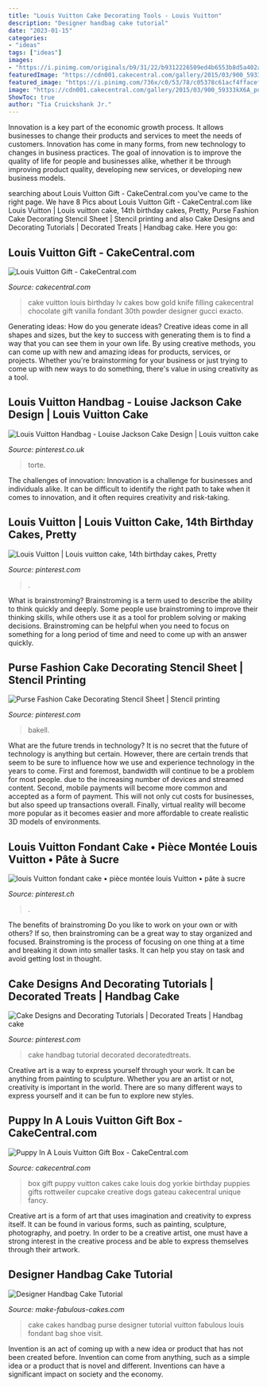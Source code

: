 ```yaml
---
title: "Louis Vuitton Cake Decorating Tools - Louis Vuitton"
description: "Designer handbag cake tutorial"
date: "2023-01-15"
categories:
- "ideas"
tags: ["ideas"]
images:
- "https://i.pinimg.com/originals/b9/31/22/b9312226509ed4b6553b8d5a402a4f8f.jpg"
featuredImage: "https://cdn001.cakecentral.com/gallery/2015/03/900_59333kX6A_puppy-in-a-louis-vuitton-gift-box.jpg"
featured_image: "https://i.pinimg.com/736x/c0/53/78/c05378c61acf4ffacef2e48c772774dc.jpg"
image: "https://cdn001.cakecentral.com/gallery/2015/03/900_59333kX6A_puppy-in-a-louis-vuitton-gift-box.jpg"
ShowToc: true
author: "Tia Cruickshank Jr."
---
```



Innovation is a key part of the economic growth process. It allows businesses to change their products and services to meet the needs of customers. Innovation has come in many forms, from new technology to changes in business practices. The goal of innovation is to improve the quality of life for people and businesses alike, whether it be through improving product quality, developing new services, or developing new business models.

	

		
searching about Louis Vuitton Gift - CakeCentral.com you've came to the right page. We have 8 Pics about Louis Vuitton Gift - CakeCentral.com like Louis Vuitton | Louis vuitton cake, 14th birthday cakes, Pretty, Purse Fashion Cake Decorating Stencil Sheet | Stencil printing and also Cake Designs and Decorating Tutorials | Decorated Treats | Handbag cake. Here you go:
		
    
## Louis Vuitton Gift - CakeCentral.com

<img loading=lazy src="https://cdn001.cakecentral.com/gallery/2015/03/900_721222ASSk_louis-vuitton-gift.jpg" onerror="this.onerror=null;this.src='https://tse3.mm.bing.net/th?id=OIP._Zr8vMmL67f2fDeFeg5TuAHaFj&amp;pid=15.1';" alt="Louis Vuitton Gift - CakeCentral.com">

_Source: cakecentral.com_

>cake vuitton louis birthday lv cakes bow gold knife filling cakecentral chocolate gift vanilla fondant 30th powder designer gucci exacto. 

	

Generating ideas: How do you generate ideas?
Creative ideas come in all shapes and sizes, but the key to success with generating them is to find a way that you can see them in your own life. By using creative methods, you can come up with new and amazing ideas for products, services, or projects. Whether you're brainstorming for your business or just trying to come up with new ways to do something, there's value in using creativity as a tool.

    
## Louis Vuitton Handbag - Louise Jackson Cake Design | Louis Vuitton Cake

<img loading=lazy src="https://i.pinimg.com/736x/c0/53/78/c05378c61acf4ffacef2e48c772774dc.jpg" onerror="this.onerror=null;this.src='https://tse3.mm.bing.net/th?id=OIP.fDkfFJ28vzRtGhWQ-UUiewHaJ3&amp;pid=15.1';" alt="Louis Vuitton Handbag - Louise Jackson Cake Design | Louis vuitton cake">

_Source: pinterest.co.uk_

>torte. 

	

The challenges of innovation:
Innovation is a challenge for businesses and individuals alike. It can be difficult to identify the right path to take when it comes to innovation, and it often requires creativity and risk-taking.

    
## Louis Vuitton | Louis Vuitton Cake, 14th Birthday Cakes, Pretty

<img loading=lazy src="https://i.pinimg.com/originals/28/7f/95/287f9561bb28d0ea89574e6b632a5ea2.jpg" onerror="this.onerror=null;this.src='https://tse4.mm.bing.net/th?id=OIP.SrVUyl5mzNg-lZcUpG_sbQHaJQ&amp;pid=15.1';" alt="Louis Vuitton | Louis vuitton cake, 14th birthday cakes, Pretty">

_Source: pinterest.com_

>. 

	

What is brainstroming?
Brainstroming is a term used to describe the ability to think quickly and deeply. Some people use brainstroming to improve their thinking skills, while others use it as a tool for problem solving or making decisions. Brainstroming can be helpful when you need to focus on something for a long period of time and need to come up with an answer quickly.

    
## Purse Fashion Cake Decorating Stencil Sheet | Stencil Printing

<img loading=lazy src="https://i.pinimg.com/originals/1a/05/6c/1a056c9fb6592cdfc6a70e616e236bf0.jpg" onerror="this.onerror=null;this.src='https://tse2.mm.bing.net/th?id=OIP.OdXdXmxxgCuMzBP0UU8tYQHaFj&amp;pid=15.1';" alt="Purse Fashion Cake Decorating Stencil Sheet | Stencil printing">

_Source: pinterest.com_

>bakell. 

	

What are the future trends in technology?
It is no secret that the future of technology is anything but certain. However, there are certain trends that seem to be sure to influence how we use and experience technology in the years to come. 
First and foremost, bandwidth will continue to be a problem for most people. due to the increasing number of devices and streamed content. Second, mobile payments will become more common and accepted as a form of payment. This will not only cut costs for businesses, but also speed up transactions overall. Finally, virtual reality will become more popular as it becomes easier and more affordable to create realistic 3D models of environments.

    
## Louis Vuitton Fondant Cake • Pièce Montée Louis Vuitton • Pâte à Sucre

<img loading=lazy src="https://i.pinimg.com/originals/11/3c/44/113c44ad71e37e51095d43d0649602bf.jpg" onerror="this.onerror=null;this.src='https://tse1.mm.bing.net/th?id=OIP.G4wsiTGpfQiqrGaBt1mlvAHaK3&amp;pid=15.1';" alt="louis Vuitton fondant cake • pièce montée louis Vuitton • pâte à sucre">

_Source: pinterest.ch_

>. 

	

The benefits of brainstroming
Do you like to work on your own or with others? If so, then brainstroming can be a great way to stay organized and focused. Brainstroming is the process of focusing on one thing at a time and breaking it down into smaller tasks. It can help you stay on task and avoid getting lost in thought.

    
## Cake Designs And Decorating Tutorials | Decorated Treats | Handbag Cake

<img loading=lazy src="https://i.pinimg.com/originals/b9/31/22/b9312226509ed4b6553b8d5a402a4f8f.jpg" onerror="this.onerror=null;this.src='https://tse3.mm.bing.net/th?id=OIP.j-TTkb5PFkXr8rYSwOscogHaJQ&amp;pid=15.1';" alt="Cake Designs and Decorating Tutorials | Decorated Treats | Handbag cake">

_Source: pinterest.com_

>cake handbag tutorial decorated decoratedtreats. 

	

Creative art is a way to express yourself through your work. It can be anything from painting to sculpture. Whether you are an artist or not, creativity is important in the world. There are so many different ways to express yourself and it can be fun to explore new styles.

    
## Puppy In A Louis Vuitton Gift Box - CakeCentral.com

<img loading=lazy src="https://cdn001.cakecentral.com/gallery/2015/03/900_59333kX6A_puppy-in-a-louis-vuitton-gift-box.jpg" onerror="this.onerror=null;this.src='https://tse2.mm.bing.net/th?id=OIP.yMLoa_pJ_AkuSp7hvFaktgHaI2&amp;pid=15.1';" alt="Puppy In A Louis Vuitton Gift Box - CakeCentral.com">

_Source: cakecentral.com_

>box gift puppy vuitton cakes cake louis dog yorkie birthday puppies gifts rottweiler cupcake creative dogs gateau cakecentral unique fancy. 

	

Creative art is a form of art that uses imagination and creativity to express itself. It can be found in various forms, such as painting, sculpture, photography, and poetry. In order to be a creative artist, one must have a strong interest in the creative process and be able to express themselves through their artwork.

    
## Designer Handbag Cake Tutorial

<img loading=lazy src="http://www.make-fabulous-cakes.com/images/DesignerHandbagCakeB.jpg" onerror="this.onerror=null;this.src='https://tse2.mm.bing.net/th?id=OIP.GSsm-YSozBMiufBq7m7nwgHaE8&amp;pid=15.1';" alt="Designer Handbag Cake Tutorial">

_Source: make-fabulous-cakes.com_

>cake cakes handbag purse designer tutorial vuitton fabulous louis fondant bag shoe visit. 

	

Invention is an act of coming up with a new idea or product that has not been created before. Invention can come from anything, such as a simple idea or a product that is novel and different. Inventions can have a significant impact on society and the economy.


